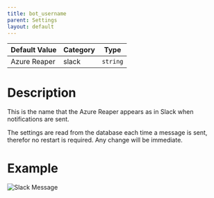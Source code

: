 ```yaml
---
title: bot_username
parent: Settings
layout: default
---
```


| Default Value | Category | Type |
|---|---|---|
| Azure Reaper | slack | `string` |

# Description

This is the name that the Azure Reaper appears as in Slack when notifications are sent.

The settings are read from the database each time a message is sent, therefor no restart is required. Any change will be immediate.

# Example

![Slack Message](/images/settings/slack_message.png)